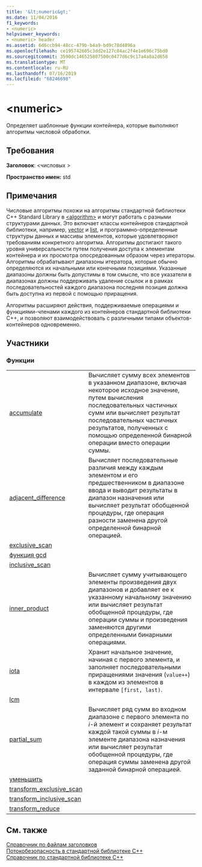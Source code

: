 ```yaml
---
title: '&lt;numeric&gt;'
ms.date: 11/04/2016
f1_keywords:
- <numeric>
helpviewer_keywords:
- <numeric> header
ms.assetid: 6d6ccb94-48cc-479b-b4a9-bd9c78d4896a
ms.openlocfilehash: ce195742605c3dd2e127c84ac2f4e1e696c75bd0
ms.sourcegitcommit: 3590dc146525807500c0477d6c9c17a4a8a2d658
ms.translationtype: MT
ms.contentlocale: ru-RU
ms.lasthandoff: 07/16/2019
ms.locfileid: "68246698"
---
```

# <a name="ltnumericgt"></a>&lt;numeric&gt;

Определяет шаблонные функции контейнера, которые выполняют алгоритмы числовой обработки.

## <a name="requirements"></a>Требования

**Заголовок**: \<числовых >

**Пространство имен:** std

## <a name="remarks"></a>Примечания

Числовые алгоритмы похожи на алгоритмы стандартной библиотеки C++ Standard Library в [\<algorithm>](algorithm.md) и могут работать с разными структурами данных. Это включает классы контейнеров стандартной библиотеки, например, [vector](../standard-library/vector-class.md) и [list](../standard-library/list-class.md), и программно-определенные структуры данных и массивы элементов, которые удовлетворяют требованиям конкретного алгоритма. Алгоритмы достигают такого уровня универсальности путем получения доступа к элементам контейнера и их просмотра опосредованным образом через итераторы. Алгоритмы обрабатывают диапазоны итератора, которые обычно определяются их начальными или конечными позициями. Указанные диапазоны должны быть допустимы в том смысле, что все указатели в диапазонах должны поддерживать удаление ссылок и в рамках последовательностей каждого диапазона последняя позиция должна быть доступна из первой с помощью приращения.

Алгоритмы расширяют действия, поддерживаемые операциями и функциями-членами каждого из контейнеров стандартной библиотеки C++, и позволяют взаимодействовать с различными типами объектов-контейнеров одновременно.

## <a name="members"></a>Участники

### <a name="functions"></a>Функции

|||
|-|-|
|[accumulate](../standard-library/numeric-functions.md#accumulate)|Вычисляет сумму всех элементов в указанном диапазоне, включая некоторое исходное значение, путем вычисления последовательных частичных сумм или вычисляет результат последовательных частичных результатов, полученных с помощью определенной бинарной операции вместо операции суммы.|
|[adjacent_difference](../standard-library/numeric-functions.md#adjacent_difference)|Вычисляет последовательные различия между каждым элементом и его предшественником в диапазоне ввода и выводит результаты в диапазон назначения или вычисляет результат обобщенной процедуры, где операция разности заменена другой определенной бинарной операцией.|
|[exclusive_scan](../standard-library/numeric-functions.md#exclusive_scan)||
|[функция gcd](../standard-library/numeric-functions.md#gcd)||
|[inclusive_scan](../standard-library/numeric-functions.md#inclusive_scan)||
|[inner_product](../standard-library/numeric-functions.md#inner_product)|Вычисляет сумму учитывающего элементы произведения двух диапазонов и добавляет ее к указанному начальному значению или вычисляет результат обобщенной процедуры, где операции суммы и произведения заменяются другими определенными бинарными операциями.|
|[iota](../standard-library/numeric-functions.md#iota)|Хранит начальное значение, начиная с первого элемента, и заполняет последовательными приращениями значения (`value++`) в каждом из элементов в интервале `[first, last)`.|
|[lcm](../standard-library/numeric-functions.md#lcm)||
|[partial_sum](../standard-library/numeric-functions.md#partial_sum)|Вычисляет ряд сумм во входном диапазоне с первого элемента по *i*-й элемент и сохраняет результат каждой такой суммы в *i*-м элементе диапазона назначения или вычисляет результат обобщенной процедуры, где операция суммы заменена другой заданной бинарной операцией.|
|[уменьшить](../standard-library/numeric-functions.md#reduce)||
|[transform_exclusive_scan](../standard-library/numeric-functions.md#transform_exclusive_scan)||
|[transform_inclusive_scan](../standard-library/numeric-functions.md#transform_inclusive_scan)||
|[transform_reduce](../standard-library/numeric-functions.md#transform_reduce)||

## <a name="see-also"></a>См. также

[Справочник по файлам заголовков](../standard-library/cpp-standard-library-header-files.md)<br/>
[Потокобезопасность в стандартной библиотеке C++](../standard-library/thread-safety-in-the-cpp-standard-library.md)<br/>
[Справочник по стандартной библиотеке C++](../standard-library/cpp-standard-library-reference.md)<br/>
